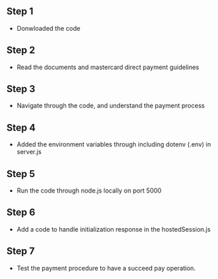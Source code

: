 ## Step 1
- Donwloaded the code
## Step 2
- Read the documents and mastercard direct payment guidelines
## Step 3
- Navigate through the code, and understand the payment process
## Step 4
- Added the environment variables through including dotenv (.env) in server.js
## Step 5
- Run the code through node.js locally on port 5000
## Step 6
- Add a code to handle initialization response in the hostedSession.js
## Step 7
- Test the payment procedure to have a succeed pay operation.
